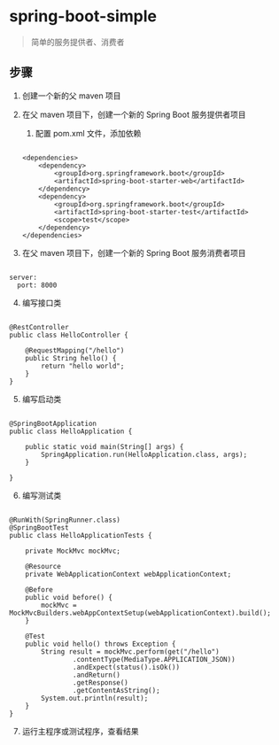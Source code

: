 # spring-boot-simple

> 简单的服务提供者、消费者

## 步骤

1. 创建一个新的父 maven 项目

2. 在父 maven 项目下，创建一个新的 Spring Boot 服务提供者项目
	
	1. 配置 pom.xml 文件，添加依赖

	```
	
	<dependencies>
	    <dependency>
	        <groupId>org.springframework.boot</groupId>
	        <artifactId>spring-boot-starter-web</artifactId>
	    </dependency>
		<dependency>
	        <groupId>org.springframework.boot</groupId>
	        <artifactId>spring-boot-starter-test</artifactId>
	        <scope>test</scope>
	    </dependency>
	</dependencies>
	
	```

3. 在父 maven 项目下，创建一个新的 Spring Boot 服务消费者项目

```

server:
  port: 8000

```

4. 编写接口类

```

@RestController
public class HelloController {

    @RequestMapping("/hello")
    public String hello() {
        return "hello world";
    }
}

```

5. 编写启动类

```

@SpringBootApplication
public class HelloApplication {

    public static void main(String[] args) {
        SpringApplication.run(HelloApplication.class, args);
    }

}

```

6. 编写测试类

```

@RunWith(SpringRunner.class)
@SpringBootTest
public class HelloApplicationTests {

    private MockMvc mockMvc;

    @Resource
    private WebApplicationContext webApplicationContext;

    @Before
    public void before() {
        mockMvc = MockMvcBuilders.webAppContextSetup(webApplicationContext).build();
    }

    @Test
    public void hello() throws Exception {
        String result = mockMvc.perform(get("/hello")
                .contentType(MediaType.APPLICATION_JSON))
                .andExpect(status().isOk())
                .andReturn()
                .getResponse()
                .getContentAsString();
        System.out.println(result);
    }
}

```
 
7. 运行主程序或测试程序，查看结果